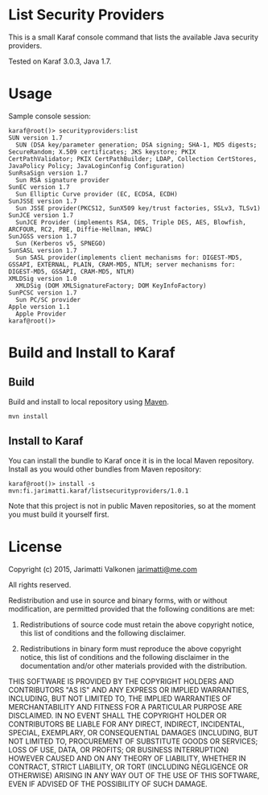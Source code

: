 # List Security Providers

This is a small Karaf console command that lists the available Java security providers.

Tested on Karaf 3.0.3, Java 1.7.

# Usage

Sample console session:

    karaf@root()> securityproviders:list
    SUN version 1.7
      SUN (DSA key/parameter generation; DSA signing; SHA-1, MD5 digests; SecureRandom; X.509 certificates; JKS keystore; PKIX CertPathValidator; PKIX CertPathBuilder; LDAP, Collection CertStores, JavaPolicy Policy; JavaLoginConfig Configuration)
    SunRsaSign version 1.7
      Sun RSA signature provider
    SunEC version 1.7
      Sun Elliptic Curve provider (EC, ECDSA, ECDH)
    SunJSSE version 1.7
      Sun JSSE provider(PKCS12, SunX509 key/trust factories, SSLv3, TLSv1)
    SunJCE version 1.7
      SunJCE Provider (implements RSA, DES, Triple DES, AES, Blowfish, ARCFOUR, RC2, PBE, Diffie-Hellman, HMAC)
    SunJGSS version 1.7
      Sun (Kerberos v5, SPNEGO)
    SunSASL version 1.7
      Sun SASL provider(implements client mechanisms for: DIGEST-MD5, GSSAPI, EXTERNAL, PLAIN, CRAM-MD5, NTLM; server mechanisms for: DIGEST-MD5, GSSAPI, CRAM-MD5, NTLM)
    XMLDSig version 1.0
      XMLDSig (DOM XMLSignatureFactory; DOM KeyInfoFactory)
    SunPCSC version 1.7
      Sun PC/SC provider
    Apple version 1.1
      Apple Provider
    karaf@root()>


# Build and Install to Karaf

## Build

Build and install to local repository using [Maven](http://maven.apache.org).

    mvn install

## Install to Karaf

You can install the bundle to Karaf once it is in the local Maven repository. Install as you
would other bundles from Maven repository:

    karaf@root()> install -s mvn:fi.jarimatti.karaf/listsecurityproviders/1.0.1

Note that this project is not in public Maven repositories, so at the moment you must build it yourself first.

# License

Copyright (c) 2015, Jarimatti Valkonen <jarimatti@me.com>

All rights reserved.

Redistribution and use in source and binary forms, with or without modification, are permitted provided that the following conditions are met:

1. Redistributions of source code must retain the above copyright notice, this list of conditions and the following disclaimer.

2. Redistributions in binary form must reproduce the above copyright notice, this list of conditions and the following disclaimer in the documentation and/or other materials provided with the distribution.

THIS SOFTWARE IS PROVIDED BY THE COPYRIGHT HOLDERS AND CONTRIBUTORS "AS IS" AND ANY EXPRESS OR IMPLIED WARRANTIES, INCLUDING, BUT NOT LIMITED TO, THE IMPLIED WARRANTIES OF MERCHANTABILITY AND FITNESS FOR A PARTICULAR PURPOSE ARE DISCLAIMED. IN NO EVENT SHALL THE COPYRIGHT HOLDER OR CONTRIBUTORS BE LIABLE FOR ANY DIRECT, INDIRECT, INCIDENTAL, SPECIAL, EXEMPLARY, OR CONSEQUENTIAL DAMAGES (INCLUDING, BUT NOT LIMITED TO, PROCUREMENT OF SUBSTITUTE GOODS OR SERVICES; LOSS OF USE, DATA, OR PROFITS; OR BUSINESS INTERRUPTION) HOWEVER CAUSED AND ON ANY THEORY OF LIABILITY, WHETHER IN CONTRACT, STRICT LIABILITY, OR TORT (INCLUDING NEGLIGENCE OR OTHERWISE) ARISING IN ANY WAY OUT OF THE USE OF THIS SOFTWARE, EVEN IF ADVISED OF THE POSSIBILITY OF SUCH DAMAGE.


